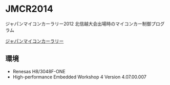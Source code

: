 # JMCR2014
ジャパンマイコンカーラリー2012 北信越大会出場時のマイコンカー制御プログラム

[ジャパンマイコンカーラリー](http://www.mcr.gr.jp/index.html)

## 環境
* Renesas H8/3048F-ONE
* High-performance Embedded Workshop 4 Version 4.07.00.007
